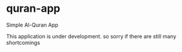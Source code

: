 # quran-app
Simple Al-Quran App

This application is under development. so sorry if there are still many shortcomings
